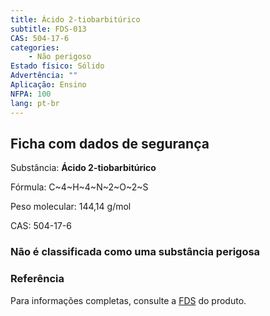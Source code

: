 ```yaml
---
title: Ácido 2-tiobarbitúrico
subtitle: FDS-013
CAS: 504-17-6 
categories: 
    - Não perigoso
Estado físico: Sólido
Advertência: ""
Aplicação: Ensino
NFPA: 100
lang: pt-br
---
```


## Ficha com dados de segurança

Substância: **Ácido 2-tiobarbitúrico**

Fórmula: C~4~H~4~N~2~O~2~S

Peso molecular: 144,14 g/mol

CAS: 504-17-6 

### Não é classificada como uma substância perigosa

### Referência

Para informações completas, consulte a [FDS](https://drive.google.com/open?id=1a9yRKCNw_t9IToys5WMrAF0sCdFd0yoB) do produto.